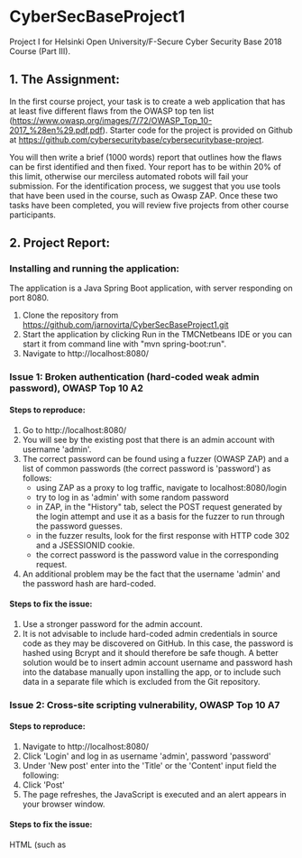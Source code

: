 # CyberSecBaseProject1

Project I for Helsinki Open University/F-Secure Cyber Security Base 2018 Course (Part III).

## 1. The Assignment:

In the first course project, your task is to create a web application that has at least five different flaws from the OWASP top ten list (https://www.owasp.org/images/7/72/OWASP_Top_10-2017_%28en%29.pdf.pdf). Starter code for the project is provided on Github at https://github.com/cybersecuritybase/cybersecuritybase-project.

You will then write a brief (1000 words) report that outlines how the flaws can be first identified and then fixed. Your report has to be within 20% of this limit, otherwise our merciless automated robots will fail your submission. For the identification process, we suggest that you use tools that have been used in the course, such as Owasp ZAP. Once these two tasks have been completed, you will review five projects from other course participants.


## 2. Project Report:
### Installing and running the application:

The application is a Java Spring Boot application, with server responding on port 8080.
1. Clone the repository from https://github.com/jarnovirta/CyberSecBaseProject1.git
2. Start the application by clicking Run in the TMCNetbeans IDE or you can start it from command line with "mvn spring-boot:run". 
3. Navigate to http://localhost:8080/


### Issue 1: Broken authentication (hard-coded weak admin password), OWASP Top 10 A2
#### Steps to reproduce:

1. Go to http://localhost:8080/
2. You will see by the existing post that there is an admin account with username 'admin'.
3. The correct password can be found using a fuzzer (OWASP ZAP) and a list of common passwords (the correct password is 'password') as follows:
    - using ZAP as a proxy to log traffic, navigate to localhost:8080/login
    - try to log in as 'admin' with some random password
    - in ZAP, in the "History" tab, select the POST request generated by the login attempt and use it as a basis for the fuzzer to run through the password guesses. 
    - in the fuzzer results, look for the first response with HTTP code 302 and a JSESSIONID cookie.
    - the correct password is the password value in the corresponding request. 
4. An additional problem may be the fact that the username 'admin' and the
password hash are hard-coded. 

#### Steps to fix the issue:

1. Use a stronger password for the admin account.
2. It is not advisable to include hard-coded admin credentials in source code as they may be discovered on GitHub. In this case, the password is hashed using Bcrypt and it should therefore be safe though. A better solution would be to insert admin account username and password hash into the database manually upon installing the app, or to include such data in a separate file which is excluded from the Git repository.


### Issue 2: Cross-site scripting vulnerability, OWASP Top 10 A7
#### Steps to reproduce:

1. Navigate to http://localhost:8080/
2. Click 'Login' and log in as username 'admin', password 'password'
3. Under 'New post' enter into the 'Title' or the 'Content' input field the following:
      <script>alert("You have been pwned!");</script>
4. Click 'Post'
5. The page refreshes, the JavaScript is executed and an alert appears in your
browser window. 

#### Steps to fix the issue: 

HTML (such as <script> tags) needs to be escaped in the app's web views when rendering user provided content. 

Most view template frameworks provide tools for escaping HTML in rendered data.

In my project, with JSP's, the fix would be as follows:
1. Open webapp/WEB-INF/jsp/forum.jsp
2. Replace ${post.title} and ${post.content} with <c:out value="${post.title}" />
and <c:out value="${post.content}" />


### Issue 3: Broken access control (user can delete another user's post), OWASP Top 10 A5
#### Steps to reproduce:

1. Open your browser's developer tools view (/console) and the "Network" tab.
2. Navigate to localhost:8080/ and click on "Login"
3. Log in as 'kevinmitnick', password '123456'
4. Add a post. A 'Delete' button is shown next to Kevin's new post, not next to the Admin's post. Kevin is not an admin.
5. Open an HTTP request in the developer tools / network tab and copy the value of the JSESSIONID session cookie.
6. Using an application for generating HTTP requests (I use the ARC add-on in Chrome), make a POST request to localhost:8080/posts/delete (it should be delete but I took a shortcut because a DELETE request would require using an AJAX request which would require tinkering with the CSRF token...). Set header "content-type" to "application/x-www-form-urlencoded". In request body, set parameter "id" to 1 ("id=1").
7. Refresh your browser view. Kevin was able to delete a post by user 'admin'.

#### Steps to fix the issue:

Access should be controlled on the server side. The way to fix the issue would be to check in PostController.java that the post to be deleted was made by the user deleting it or the user is an admin user. Never trust requests or data coming from the user but instead apply the necessary controls on the server side!


### Issue 4: SQL injection, OWASP Top 10 A1
#### Steps to reproduce:

1. Go to localhost:8080/frontPage
2. Enter the following into the 'Search for' input field:
    '; DROP TABLE accounts; --
3. Click 'Search'
4. The ACCOUNTS table has been deleted from database and you cannot log in (username 'admin', password 'password')

#### Steps to fix the issue:

Do not ever concatenate an SQL query string! Always use parameterized queries. They allow for a separation of commands and user input so that the latter cannot be interpreted as commands by the database engine. In my code I use basic Java JDBC code with concatenated query strings. The code could be fixed by using java.sql.PreparedStatement (https://docs.oracle.com/javase/tutorial/jdbc/basics/prepared.html)

Basically any library or framework will have standard query methods which allow you to prevent this vulnerability. It was actually quite a lot of work to include this vulnerability as the Spring Boot framework uses by default the Hibernate JPA library and it does not seem to allow multiple SQL (or rather JPQL) statements to be run at once, separated by a semicolon. That's why I used basic JDBC queries instead of JPA. I think what is possible to do with Hibernate, though, is getting too many results from a SELECT query by the user adding [ ' OR 1=1 ] or something of the sort.


### Issue 5: Insufficient logging, OWASP Top 10 A10

My application very little logging and the log is not saved to a file. It would be impossible to know if the site has been hacked, when, how, by whom and what the resulting damage might be. Also, any non-intentional problems which might be due to bugs or misconfigurations, would not be easily spotted. 

#### Steps to fix the issue:

1. Configure sufficient logs to be written to a file. In Spring Boot this can be done by adding the logging.file property to the application.properties file (instructions https://docs.spring.io/spring-boot/docs/current/reference/html/boot-features-logging.html
under 'File output')
2. Configure sufficient logging levels. For Spring Boot see for example 
https://stackoverflow.com/questions/20485059/spring-boot-how-can-i-set-the-logging-level-with-application-properties
3. Configure logs to include information on incoming HTTP requests. With Spring this is best done by configuring an interceptor to intercept all incoming requests. See for example https://www.baeldung.com/spring-http-logging

In my project, adding these configurations to application.properties would be a start:

logging.level.org.springframework.web=ERROR
logging.level.com.cybersec.cybersec_project1=DEBUG
logging.pattern.console= %d{yyyy-MM-dd HH:mm:ss} - %msg%n
logging.pattern.file= %d{yyyy-MM-dd HH:mm:ss} [%thread] %-5level %logger{36} - %msg%n
logging.file=logs/application.log

